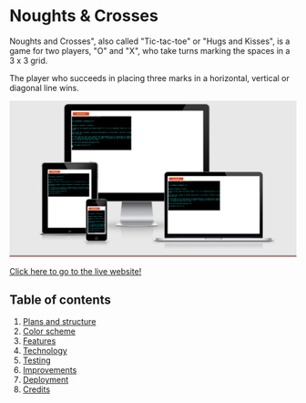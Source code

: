 # Noughts & Crosses

Noughts and Crosses", also called "Tic-tac-toe" or "Hugs and Kisses", is a game for two players, "O" and "X", who take turns marking the spaces in a 3 x 3 grid.

The player who succeeds in placing three marks in a horizontal, vertical or diagonal line wins.

<img src="images/am-i-responsive.PNG">

[Click here to go to the live website!](https://love-noughts-and-crosses.herokuapp.com/)

## Table of contents 

1. [Plans and structure](#plans-and-structure)
2. [Color scheme](#color-scheme)
3. [Features](#features)
4. [Technology](#technology)
5. [Testing](#testing)
6. [Improvements](#improvements)
7. [Deployment](#deployment)
8. [Credits](#credits)

